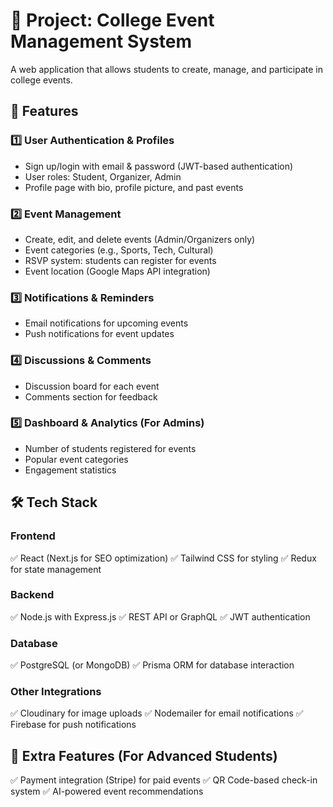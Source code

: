 # 📌 Project: College Event Management System
A web application that allows students to create, manage, and participate in college events.

## 🌟 Features
### 1️⃣ User Authentication & Profiles
- Sign up/login with email & password (JWT-based authentication)
- User roles: Student, Organizer, Admin
- Profile page with bio, profile picture, and past events

### 2️⃣ Event Management
- Create, edit, and delete events (Admin/Organizers only)
- Event categories (e.g., Sports, Tech, Cultural)
- RSVP system: students can register for events
- Event location (Google Maps API integration)

### 3️⃣ Notifications & Reminders
- Email notifications for upcoming events
- Push notifications for event updates

### 4️⃣ Discussions & Comments
- Discussion board for each event
- Comments section for feedback

### 5️⃣ Dashboard & Analytics (For Admins)
- Number of students registered for events
- Popular event categories
- Engagement statistics

## 🛠️ Tech Stack
### Frontend
✅ React (Next.js for SEO optimization)
✅ Tailwind CSS for styling
✅ Redux for state management

### Backend
✅ Node.js with Express.js
✅ REST API or GraphQL
✅ JWT authentication

### Database
✅ PostgreSQL (or MongoDB)
✅ Prisma ORM for database interaction

### Other Integrations
✅ Cloudinary for image uploads
✅ Nodemailer for email notifications
✅ Firebase for push notifications

## 🚀 Extra Features (For Advanced Students)
✅ Payment integration (Stripe) for paid events
✅ QR Code-based check-in system
✅ AI-powered event recommendations
